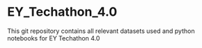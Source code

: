 # EY_Techathon_4.0
This git repository contains all relevant datasets used and python notebooks for EY Techathon 4.0
